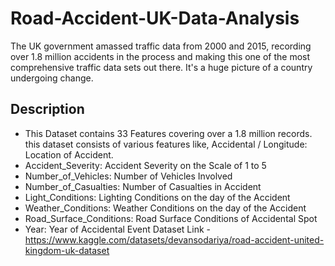 # Road-Accident-UK-Data-Analysis
The UK government amassed traffic data from 2000 and 2015, recording over 1.8 million accidents in the process and making this one of the most comprehensive traffic data sets out there. It's a huge picture of a country undergoing change.

## Description
* This Dataset contains 33 Features covering over a 1.8 million records. this dataset consists of various features like, Accidental / Longitude: Location of Accident.
* Accident_Severity: Accident Severity on the Scale of 1 to 5
* Number_of_Vehicles: Number of Vehicles Involved
* Number_of_Casualties: Number of Casualties in Accident
* Light_Conditions: Lighting Conditions on the day of the Accident
* Weather_Conditions: Weather Conditions on the day of the Accident
* Road_Surface_Conditions: Road Surface Conditions of Accidental Spot
* Year: Year of Accidental Event
Dataset Link - https://www.kaggle.com/datasets/devansodariya/road-accident-united-kingdom-uk-dataset
